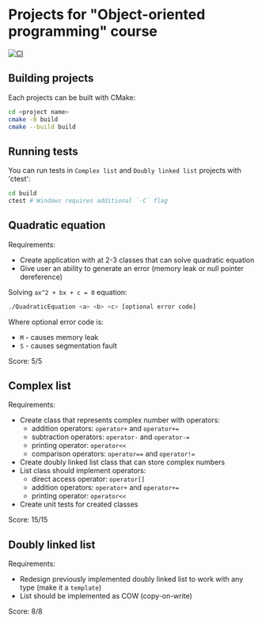 # Projects for "Object-oriented programming" course

[![CI](https://github.com/JMazurkiewicz/PROI-projects/actions/workflows/CI.yaml/badge.svg)](https://github.com/JMazurkiewicz/PROI-projects/actions/workflows/CI.yaml)

## Building projects

Each projects can be built with CMake:

```bash
cd <project name>
cmake -B build
cmake --build build
```

## Running tests

You can run tests in `Complex list` and `Doubly linked list` projects with 'ctest':

```bash
cd build
ctest # Windows requires additional `-C` flag
```

## Quadratic equation

Requirements:

* Create application with at 2-3 classes that can solve quadratic equation
* Give user an ability to generate an error (memory leak or null pointer dereference)

Solving `ax^2 + bx + c = 0` equation:

```bash
./QuadraticEquation <a> <b> <c> [optional error code]
```

Where optional error code is:

* `M` - causes memory leak
* `S` - causes segmentation fault

Score: 5/5

## Complex list

Requirements:

* Create class that represents complex number with operators:
  * addition operators: `operator+` and `operator+=`
  * subtraction operators: `operator-` and `operator-=`
  * printing operator: `operator<<`
  * comparison operators: `operator==` and `operator!=`
* Create doubly linked list class that can store complex numbers
* List class should implement operators:
  * direct access operator: `operator[]`
  * addition operators: `operator+` and `operator+=`
  * printing operator: `operator<<`
* Create unit tests for created classes

Score: 15/15

## Doubly linked list

Requirements:

* Redesign previously implemented doubly linked list to work with any type (make it a `template`)
* List should be implemented as COW (copy-on-write)

Score: 8/8
